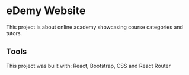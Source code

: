 # eDemy Website

This project is about online academy showcasing course categories and tutors.

## Tools

This project was built with: React, Bootstrap, CSS and React Router

